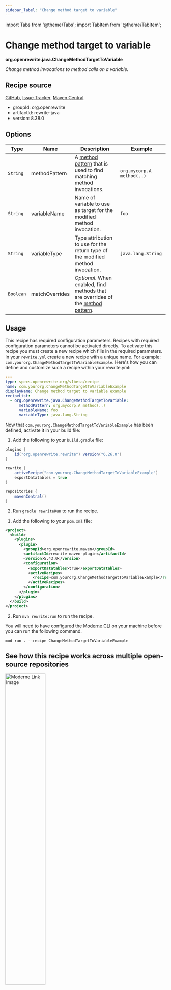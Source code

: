 ```yaml
---
sidebar_label: "Change method target to variable"
---
```


import Tabs from '@theme/Tabs';
import TabItem from '@theme/TabItem';

# Change method target to variable

**org.openrewrite.java.ChangeMethodTargetToVariable**

_Change method invocations to method calls on a variable._

## Recipe source

[GitHub](https://github.com/openrewrite/rewrite/blob/main/rewrite-java/src/main/java/org/openrewrite/java/ChangeMethodTargetToVariable.java), [Issue Tracker](https://github.com/openrewrite/rewrite/issues), [Maven Central](https://central.sonatype.com/artifact/org.openrewrite/rewrite-java/8.38.0/jar)

* groupId: org.openrewrite
* artifactId: rewrite-java
* version: 8.38.0

## Options

| Type | Name | Description | Example |
| -- | -- | -- | -- |
| `String` | methodPattern | A [method pattern](/reference/method-patterns) that is used to find matching method invocations. | `org.mycorp.A method(..)` |
| `String` | variableName | Name of variable to use as target for the modified method invocation. | `foo` |
| `String` | variableType | Type attribution to use for the return type of the modified method invocation. | `java.lang.String` |
| `Boolean` | matchOverrides | *Optional*. When enabled, find methods that are overrides of the [method pattern](/reference/method-patterns). |  |


## Usage

This recipe has required configuration parameters. Recipes with required configuration parameters cannot be activated directly. To activate this recipe you must create a new recipe which fills in the required parameters. In your `rewrite.yml` create a new recipe with a unique name. For example: `com.yourorg.ChangeMethodTargetToVariableExample`.
Here's how you can define and customize such a recipe within your rewrite.yml:
```yaml title="rewrite.yml"
---
type: specs.openrewrite.org/v1beta/recipe
name: com.yourorg.ChangeMethodTargetToVariableExample
displayName: Change method target to variable example
recipeList:
  - org.openrewrite.java.ChangeMethodTargetToVariable:
      methodPattern: org.mycorp.A method(..)
      variableName: foo
      variableType: java.lang.String
```

Now that `com.yourorg.ChangeMethodTargetToVariableExample` has been defined, activate it in your build file:
<Tabs groupId="projectType">
<TabItem value="gradle" label="Gradle">

1. Add the following to your `build.gradle` file:
```groovy title="build.gradle"
plugins {
    id("org.openrewrite.rewrite") version("6.26.0")
}

rewrite {
    activeRecipe("com.yourorg.ChangeMethodTargetToVariableExample")
    exportDatatables = true
}

repositories {
    mavenCentral()
}
```
2. Run `gradle rewriteRun` to run the recipe.
</TabItem>
<TabItem value="maven" label="Maven">

1. Add the following to your `pom.xml` file:

```xml title="pom.xml"
<project>
  <build>
    <plugins>
      <plugin>
        <groupId>org.openrewrite.maven</groupId>
        <artifactId>rewrite-maven-plugin</artifactId>
        <version>5.43.0</version>
        <configuration>
          <exportDatatables>true</exportDatatables>
          <activeRecipes>
            <recipe>com.yourorg.ChangeMethodTargetToVariableExample</recipe>
          </activeRecipes>
        </configuration>
      </plugin>
    </plugins>
  </build>
</project>
```
2. Run `mvn rewrite:run` to run the recipe.
</TabItem>
<TabItem value="moderne-cli" label="Moderne CLI">

You will need to have configured the [Moderne CLI](https://docs.moderne.io/moderne-cli/cli-intro) on your machine before you can run the following command.

```shell title="shell"
mod run . --recipe ChangeMethodTargetToVariableExample
```
</TabItem>
</Tabs>

## See how this recipe works across multiple open-source repositories

<a href="https://app.moderne.io/recipes/org.openrewrite.java.ChangeMethodTargetToVariable">
    <img
    src={require("/static/img/ModerneRecipeButton.png").default}
    alt="Moderne Link Image"
    width="50%"
    />
</a>

The community edition of the Moderne platform enables you to easily run recipes across thousands of open-source repositories.

Please [contact Moderne](https://moderne.io/product) for more information about safely running the recipes on your own codebase in a private SaaS.
## Data Tables

### Source files that had results
**org.openrewrite.table.SourcesFileResults**

_Source files that were modified by the recipe run._

| Column Name | Description |
| ----------- | ----------- |
| Source path before the run | The source path of the file before the run. `null` when a source file was created during the run. |
| Source path after the run | A recipe may modify the source path. This is the path after the run. `null` when a source file was deleted during the run. |
| Parent of the recipe that made changes | In a hierarchical recipe, the parent of the recipe that made a change. Empty if this is the root of a hierarchy or if the recipe is not hierarchical at all. |
| Recipe that made changes | The specific recipe that made a change. |
| Estimated time saving | An estimated effort that a developer to fix manually instead of using this recipe, in unit of seconds. |
| Cycle | The recipe cycle in which the change was made. |

### Source files that errored on a recipe
**org.openrewrite.table.SourcesFileErrors**

_The details of all errors produced by a recipe run._

| Column Name | Description |
| ----------- | ----------- |
| Source path | The file that failed to parse. |
| Recipe that made changes | The specific recipe that made a change. |
| Stack trace | The stack trace of the failure. |

### Recipe performance
**org.openrewrite.table.RecipeRunStats**

_Statistics used in analyzing the performance of recipes._

| Column Name | Description |
| ----------- | ----------- |
| The recipe | The recipe whose stats are being measured both individually and cumulatively. |
| Source file count | The number of source files the recipe ran over. |
| Source file changed count | The number of source files which were changed in the recipe run. Includes files created, deleted, and edited. |
| Cumulative scanning time | The total time spent across the scanning phase of this recipe. |
| 99th percentile scanning time | 99 out of 100 scans completed in this amount of time. |
| Max scanning time | The max time scanning any one source file. |
| Cumulative edit time | The total time spent across the editing phase of this recipe. |
| 99th percentile edit time | 99 out of 100 edits completed in this amount of time. |
| Max edit time | The max time editing any one source file. |


## Contributors
[Jonathan Schneider](mailto:jkschneider@gmail.com), [Greg Adams](mailto:greg@moderne.io), [Sam Snyder](mailto:sam@moderne.io), Tyler Van Gorder, [traceyyoshima](mailto:tracey.yoshima@gmail.com), [Aaron Gershman](mailto:aegershman@gmail.com), [Tim te Beek](mailto:tim@moderne.io)
